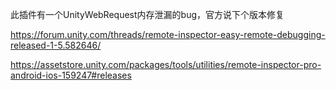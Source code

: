 此插件有一个UnityWebRequest内存泄漏的bug，官方说下个版本修复

https://forum.unity.com/threads/remote-inspector-easy-remote-debugging-released-1-5.582646/

https://assetstore.unity.com/packages/tools/utilities/remote-inspector-pro-android-ios-159247#releases

